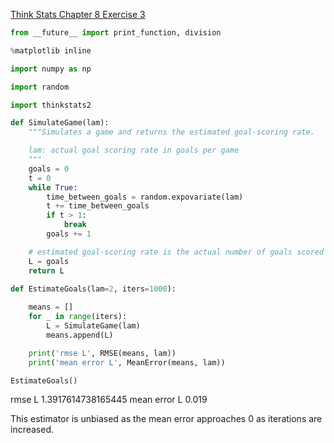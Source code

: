 [Think Stats Chapter 8 Exercise 3](http://greenteapress.com/thinkstats2/html/thinkstats2009.html#toc77)


```python
from __future__ import print_function, division

%matplotlib inline

import numpy as np

import random

import thinkstats2

def SimulateGame(lam):
    """Simulates a game and returns the estimated goal-scoring rate.

    lam: actual goal scoring rate in goals per game
    """
    goals = 0
    t = 0
    while True:
        time_between_goals = random.expovariate(lam)
        t += time_between_goals
        if t > 1:
            break
        goals += 1

    # estimated goal-scoring rate is the actual number of goals scored
    L = goals
    return L
    
def EstimateGoals(lam=2, iters=1000):

    means = []
    for _ in range(iters):
        L = SimulateGame(lam)
        means.append(L)

    print('rmse L', RMSE(means, lam))
    print('mean error L', MeanError(means, lam))

EstimateGoals()
```
rmse L 1.3917614738165445
mean error L 0.019

This estimator is unbiased as the mean error approaches 0 as iterations are increased.
